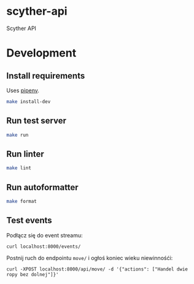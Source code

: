 # scyther-api

Scyther API

# Development

## Install requirements

Uses [pipenv](https://pipenv.pypa.io).

```bash
make install-dev
```

## Run test server

```bash
make run
```

## Run linter

```bash
make lint
```

## Run autoformatter

```bash
make format
```

## Test events

Podłącz się do event streamu:

```
curl localhost:8000/events/
```

Postnij ruch do endpointu ``move/`` i ogłoś koniec wieku niewinnośći:

```
curl -XPOST localhost:8000/api/move/ -d '{"actions": ["Handel dwie ropy bez dolnej"]}'
```
